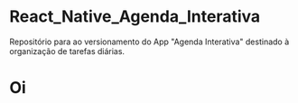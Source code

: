 # React_Native_Agenda_Interativa
Repositório para ao versionamento do App "Agenda Interativa" destinado à organização de tarefas diárias.

# Oi
